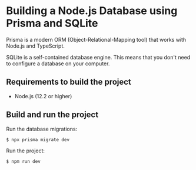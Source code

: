 # Building a Node.js Database using Prisma and SQLite

Prisma is a modern ORM (Object-Relational-Mapping tool) that works with Node.js and TypeScript.

SQLite is a self-contained database engine. This means that you don't need to configure a database on your computer.

## Requirements to build the project

- Node.js (12.2 or higher)

## Build and run the project

Run the database migrations:

```
$ npx prisma migrate dev
```

Run the project:

```
$ npm run dev
```
